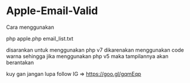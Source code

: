 # Apple-Email-Valid
Cara menggunakan

php apple.php email_list.txt

disarankan untuk menggunakan php v7 dikarenakan menggunakan code warna 
sehingga jika menggunakan php v5 maka tampilannya akan berantakan

kuy gan jangan lupa follow IG => https://goo.gl/gqmEqp
